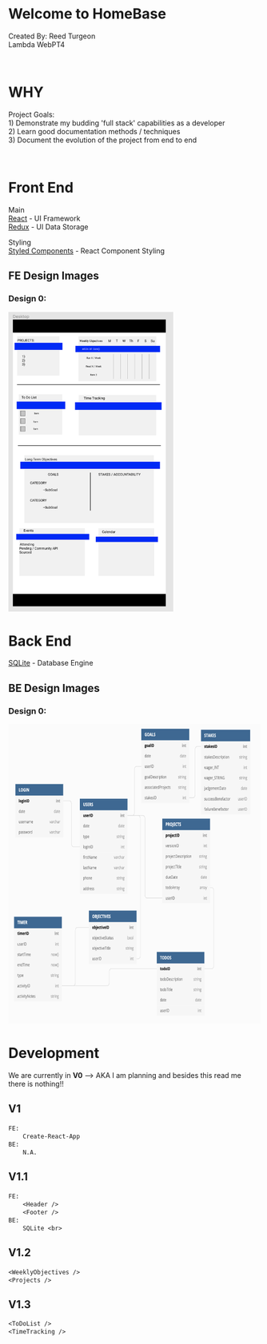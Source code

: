 # Welcome to HomeBase
Created By: Reed Turgeon <br>
Lambda WebPT4

<br>

# WHY
Project Goals: <br>
    1) Demonstrate my budding 'full stack' capabilities as a developer <br>
    2) Learn good documentation methods / techniques <br>
    3) Document the evolution of the project from end to end <br>

<br>

# Front End
Main <br>
[React](https://reactjs.org/) - UI Framework <br>
[Redux](https://redux.js.org/) - UI Data Storage <br>

Styling <br>
[Styled Components](https://www.styled-components.com/) - React Component Styling 

## FE Design Images
### Design 0:
<img src='/readMe_imgs/HomeBase_Desktop_Design0.png' height='600'>


# Back End
[SQLite](https://www.sqlite.org/index.html) - Database Engine <br>

## BE Design Images
### Design 0:
<img src='/readMe_imgs/HomeBase_DB_Design0.png' height='600'>


# Development

We are currently in **V0** --> AKA I am planning and besides this read me there is nothing!!

## V1
    FE:
        Create-React-App
    BE:
        N.A. 

## V1.1
    FE:
        <Header />
        <Footer />
    BE:
        SQLite <br>

## V1.2
    <WeeklyObjectives />
    <Projects />

## V1.3   
    <ToDoList />
    <TimeTracking />










